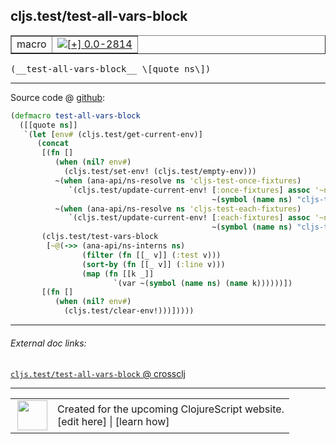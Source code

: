 ## cljs.test/test-all-vars-block



 <table border="1">
<tr>
<td>macro</td>
<td><a href="https://github.com/cljsinfo/cljs-api-docs/tree/0.0-2814"><img valign="middle" alt="[+] 0.0-2814" title="Added in 0.0-2814" src="https://img.shields.io/badge/+-0.0--2814-lightgrey.svg"></a> </td>
</tr>
</table>


 <samp>
(__test-all-vars-block__ \[quote ns\])<br>
</samp>

---







Source code @ [github](https://github.com/clojure/clojurescript/blob/r1.7.145/src/main/cljs/cljs/test.clj#L310-L331):

```clj
(defmacro test-all-vars-block
  ([[quote ns]]
   `(let [env# (cljs.test/get-current-env)]
      (concat
       [(fn []
          (when (nil? env#)
            (cljs.test/set-env! (cljs.test/empty-env)))
          ~(when (ana-api/ns-resolve ns 'cljs-test-once-fixtures)
             `(cljs.test/update-current-env! [:once-fixtures] assoc '~ns
                                             ~(symbol (name ns) "cljs-test-once-fixtures")))
          ~(when (ana-api/ns-resolve ns 'cljs-test-each-fixtures)
             `(cljs.test/update-current-env! [:each-fixtures] assoc '~ns
                                             ~(symbol (name ns) "cljs-test-each-fixtures"))))]
       (cljs.test/test-vars-block
        [~@(->> (ana-api/ns-interns ns)
                (filter (fn [[_ v]] (:test v)))
                (sort-by (fn [[_ v]] (:line v)))
                (map (fn [[k _]]
                       `(var ~(symbol (name ns) (name k))))))])
       [(fn []
          (when (nil? env#)
            (cljs.test/clear-env!)))]))))
```

<!--
Repo - tag - source tree - lines:

 <pre>
clojurescript @ r1.7.145
└── src
    └── main
        └── cljs
            └── cljs
                └── <ins>[test.clj:310-331](https://github.com/clojure/clojurescript/blob/r1.7.145/src/main/cljs/cljs/test.clj#L310-L331)</ins>
</pre>

-->

---



###### External doc links:

[`cljs.test/test-all-vars-block` @ crossclj](http://crossclj.info/fun/cljs.test/test-all-vars-block.html)<br>

---

 <table>
<tr><td>
<img valign="middle" align="right" width="48px" src="http://i.imgur.com/Hi20huC.png">
</td><td>
Created for the upcoming ClojureScript website.<br>
[edit here] | [learn how]
</td></tr></table>

[edit here]:https://github.com/cljsinfo/cljs-api-docs/blob/master/cljsdoc/cljs.test/test-all-vars-block.cljsdoc
[learn how]:https://github.com/cljsinfo/cljs-api-docs/wiki/cljsdoc-files

<!--

This information was too distracting to show to readers, but I'll leave it
commented here since it is helpful to:

- pretty-print the data used to generate this document
- and show how to retrieve that data



The API data for this symbol:

```clj
{:ns "cljs.test",
 :name "test-all-vars-block",
 :type "macro",
 :signature ["[[quote ns]]"],
 :source {:code "(defmacro test-all-vars-block\n  ([[quote ns]]\n   `(let [env# (cljs.test/get-current-env)]\n      (concat\n       [(fn []\n          (when (nil? env#)\n            (cljs.test/set-env! (cljs.test/empty-env)))\n          ~(when (ana-api/ns-resolve ns 'cljs-test-once-fixtures)\n             `(cljs.test/update-current-env! [:once-fixtures] assoc '~ns\n                                             ~(symbol (name ns) \"cljs-test-once-fixtures\")))\n          ~(when (ana-api/ns-resolve ns 'cljs-test-each-fixtures)\n             `(cljs.test/update-current-env! [:each-fixtures] assoc '~ns\n                                             ~(symbol (name ns) \"cljs-test-each-fixtures\"))))]\n       (cljs.test/test-vars-block\n        [~@(->> (ana-api/ns-interns ns)\n                (filter (fn [[_ v]] (:test v)))\n                (sort-by (fn [[_ v]] (:line v)))\n                (map (fn [[k _]]\n                       `(var ~(symbol (name ns) (name k))))))])\n       [(fn []\n          (when (nil? env#)\n            (cljs.test/clear-env!)))]))))",
          :title "Source code",
          :repo "clojurescript",
          :tag "r1.7.145",
          :filename "src/main/cljs/cljs/test.clj",
          :lines [310 331]},
 :full-name "cljs.test/test-all-vars-block",
 :full-name-encode "cljs.test/test-all-vars-block",
 :history [["+" "0.0-2814"]]}

```

Retrieve the API data for this symbol:

```clj
;; from Clojure REPL
(require '[clojure.edn :as edn])
(-> (slurp "https://raw.githubusercontent.com/cljsinfo/cljs-api-docs/catalog/cljs-api.edn")
    (edn/read-string)
    (get-in [:symbols "cljs.test/test-all-vars-block"]))
```

-->
